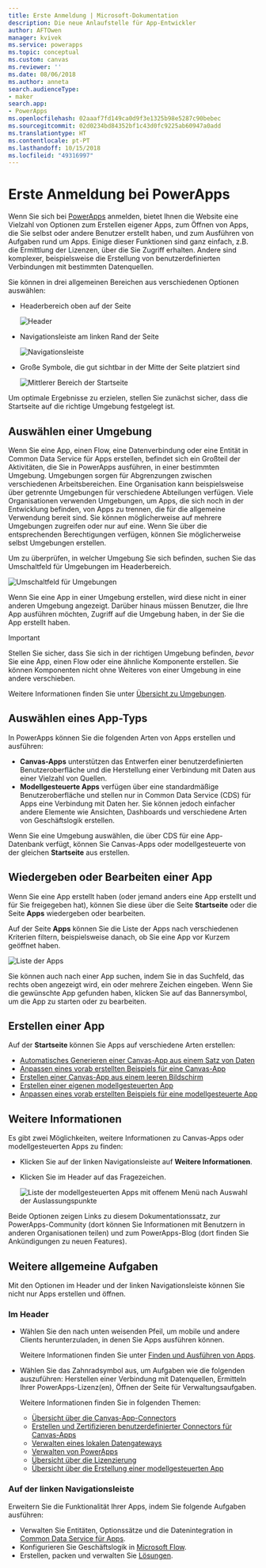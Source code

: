 ```yaml
---
title: Erste Anmeldung | Microsoft-Dokumentation
description: Die neue Anlaufstelle für App-Entwickler
author: AFTOwen
manager: kvivek
ms.service: powerapps
ms.topic: conceptual
ms.custom: canvas
ms.reviewer: ''
ms.date: 08/06/2018
ms.author: anneta
search.audienceType:
- maker
search.app:
- PowerApps
ms.openlocfilehash: 02aaaf7fd149ca0d9f3e1325b98e5287c90bebec
ms.sourcegitcommit: 02d0234bd84352bf1c43d0fc9225ab60947a0add
ms.translationtype: HT
ms.contentlocale: pt-PT
ms.lasthandoff: 10/15/2018
ms.locfileid: "49316997"
---
```

# <a name="sign-in-to-powerapps-for-the-first-time"></a>Erste Anmeldung bei PowerApps

Wenn Sie sich bei [PowerApps](https://web.powerapps.com?utm_source=padocs&utm_medium=linkinadoc&utm_campaign=referralsfromdoc) anmelden, bietet Ihnen die Website eine Vielzahl von Optionen zum Erstellen eigener Apps, zum Öffnen von Apps, die Sie selbst oder andere Benutzer erstellt haben, und zum Ausführen von Aufgaben rund um Apps. Einige dieser Funktionen sind ganz einfach, z.B. die Ermittlung der Lizenzen, über die Sie Zugriff erhalten. Andere sind komplexer, beispielsweise die Erstellung von benutzerdefinierten Verbindungen mit bestimmten Datenquellen.

Sie können in drei allgemeinen Bereichen aus verschiedenen Optionen auswählen:

- Headerbereich oben auf der Seite

    ![Header](media/intro-maker-portal/header.png)

- Navigationsleiste am linken Rand der Seite

    ![Navigationsleiste](media/intro-maker-portal/nav-bar.png)

- Große Symbole, die gut sichtbar in der Mitte der Seite platziert sind

    ![Mittlerer Bereich der Startseite](media/intro-maker-portal/center-area.png)

Um optimale Ergebnisse zu erzielen, stellen Sie zunächst sicher, dass die Startseite auf die richtige Umgebung festgelegt ist.

## <a name="choose-an-environment"></a>Auswählen einer Umgebung

Wenn Sie eine App, einen Flow, eine Datenverbindung oder eine Entität in Common Data Service für Apps erstellen, befindet sich ein Großteil der Aktivitäten, die Sie in PowerApps ausführen, in einer bestimmten Umgebung. Umgebungen sorgen für Abgrenzungen zwischen verschiedenen Arbeitsbereichen. Eine Organisation kann beispielsweise über getrennte Umgebungen für verschiedene Abteilungen verfügen. Viele Organisationen verwenden Umgebungen, um Apps, die sich noch in der Entwicklung befinden, von Apps zu trennen, die für die allgemeine Verwendung bereit sind. Sie können möglicherweise auf mehrere Umgebungen zugreifen oder nur auf eine. Wenn Sie über die entsprechenden Berechtigungen verfügen, können Sie möglicherweise selbst Umgebungen erstellen.

Um zu überprüfen, in welcher Umgebung Sie sich befinden, suchen Sie das Umschaltfeld für Umgebungen im Headerbereich.

![Umschaltfeld für Umgebungen](media/intro-maker-portal/environment-switcher.png)

Wenn Sie eine App in einer Umgebung erstellen, wird diese nicht in einer anderen Umgebung angezeigt. Darüber hinaus müssen Benutzer, die Ihre App ausführen möchten, Zugriff auf die Umgebung haben, in der Sie die App erstellt haben.

> [!IMPORTANT]
> Stellen Sie sicher, dass Sie sich in der richtigen Umgebung befinden, *bevor* Sie eine App, einen Flow oder eine ähnliche Komponente erstellen. Sie können Komponenten nicht ohne Weiteres von einer Umgebung in eine andere verschieben.

Weitere Informationen finden Sie unter [Übersicht zu Umgebungen](../../administrator/environments-overview.md).

## <a name="choose-an-app-type"></a>Auswählen eines App-Typs

In PowerApps können Sie die folgenden Arten von Apps erstellen und ausführen:

- **Canvas-Apps** unterstützen das Entwerfen einer benutzerdefinierten Benutzeroberfläche und die Herstellung einer Verbindung mit Daten aus einer Vielzahl von Quellen.
- **Modellgesteuerte Apps** verfügen über eine standardmäßige Benutzeroberfläche und stellen nur in Common Data Service (CDS) für Apps eine Verbindung mit Daten her. Sie können jedoch einfacher andere Elemente wie Ansichten, Dashboards und verschiedene Arten von Geschäftslogik erstellen.

Wenn Sie eine Umgebung auswählen, die über CDS für eine App-Datenbank verfügt, können Sie Canvas-Apps oder modellgesteuerte von der gleichen **Startseite** aus erstellen.

## <a name="play-or-edit-an-app"></a>Wiedergeben oder Bearbeiten einer App

Wenn Sie eine App erstellt haben (oder jemand anders eine App erstellt und für Sie freigegeben hat), können Sie diese über die Seite **Startseite** oder die Seite **Apps** wiedergeben oder bearbeiten.

Auf der Seite **Apps** können Sie die Liste der Apps nach verschiedenen Kriterien filtern, beispielsweise danach, ob Sie eine App vor Kurzem geöffnet haben.

![Liste der Apps](./media/intro-maker-portal/find-apps.png)

Sie können auch nach einer App suchen, indem Sie in das Suchfeld, das rechts oben angezeigt wird, ein oder mehrere Zeichen eingeben. Wenn Sie die gewünschte App gefunden haben, klicken Sie auf das Bannersymbol, um die App zu starten oder zu bearbeiten.

## <a name="create-an-app"></a>Erstellen einer App

Auf der **Startseite** können Sie Apps auf verschiedene Arten erstellen:

- [Automatisches Generieren einer Canvas-App aus einem Satz von Daten](data-platform-create-app.md)
- [Anpassen eines vorab erstellten Beispiels für eine Canvas-App](open-and-run-a-sample-app.md)
- [Erstellen einer Canvas-App aus einem leeren Bildschirm](data-platform-create-app-scratch.md)
- [Erstellen einer eigenen modellgesteuerten App](../model-driven-apps/overview-model-driven-samples.md)
- [Anpassen eines vorab erstellten Beispiels für eine modellgesteuerte App](../model-driven-apps/build-first-model-driven-app.md)

## <a name="learn-more"></a>Weitere Informationen

Es gibt zwei Möglichkeiten, weitere Informationen zu Canvas-Apps oder modellgesteuerten Apps zu finden:

- Klicken Sie auf der linken Navigationsleiste auf **Weitere Informationen**.
- Klicken Sie im Header auf das Fragezeichen.

    ![Liste der modellgesteuerten Apps mit offenem Menü nach Auswahl der Auslassungspunkte](media/intro-maker-portal/help-icon.png)

Beide Optionen zeigen Links zu diesem Dokumentationssatz, zur PowerApps-Community (dort können Sie Informationen mit Benutzern in anderen Organisationen teilen) und zum PowerApps-Blog (dort finden Sie Ankündigungen zu neuen Features).

## <a name="other-common-tasks"></a>Weitere allgemeine Aufgaben

Mit den Optionen im Header und der linken Navigationsleiste können Sie nicht nur Apps erstellen und öffnen.

### <a name="from-the-header"></a>Im Header

- Wählen Sie den nach unten weisenden Pfeil, um mobile und andere Clients herunterzuladen, in denen Sie Apps ausführen können.

    Weitere Informationen finden Sie unter [Finden und Ausführen von Apps](../../user/index.md).

- Wählen Sie das Zahnradsymbol aus, um Aufgaben wie die folgenden auszuführen: Herstellen einer Verbindung mit Datenquellen, Ermitteln Ihrer PowerApps-Lizenz(en), Öffnen der Seite für Verwaltungsaufgaben.

    Weitere Informationen finden Sie in folgenden Themen:

  - [Übersicht über die Canvas-App-Connectors](connections-list.md)
  - [Erstellen und Zertifizieren benutzerdefinierter Connectors für Canvas-Apps](register-custom-api.md)
  - [Verwalten eines lokalen Datengateways](gateway-management.md)
  - [Verwalten von PowerApps](../../administrator/index.md)
  - [Übersicht über die Lizenzierung](../../administrator/pricing-billing-skus.md)
  - [Übersicht über die Erstellung einer modellgesteuerten App](../model-driven-apps/model-driven-app-overview.md)

### <a name="from-the-left-navigation-bar"></a>Auf der linken Navigationsleiste

Erweitern Sie die Funktionalität Ihrer Apps, indem Sie folgende Aufgaben ausführen:

- Verwalten Sie Entitäten, Optionssätze und die Datenintegration in [Common Data Service für Apps](../common-data-service/data-platform-intro.md).
- Konfigurieren Sie Geschäftslogik in [Microsoft Flow](https://docs.microsoft.com/flow/getting-started).
- Erstellen, packen und verwalten Sie [Lösungen](../../developer/common-data-service/introduction-solutions.md).
